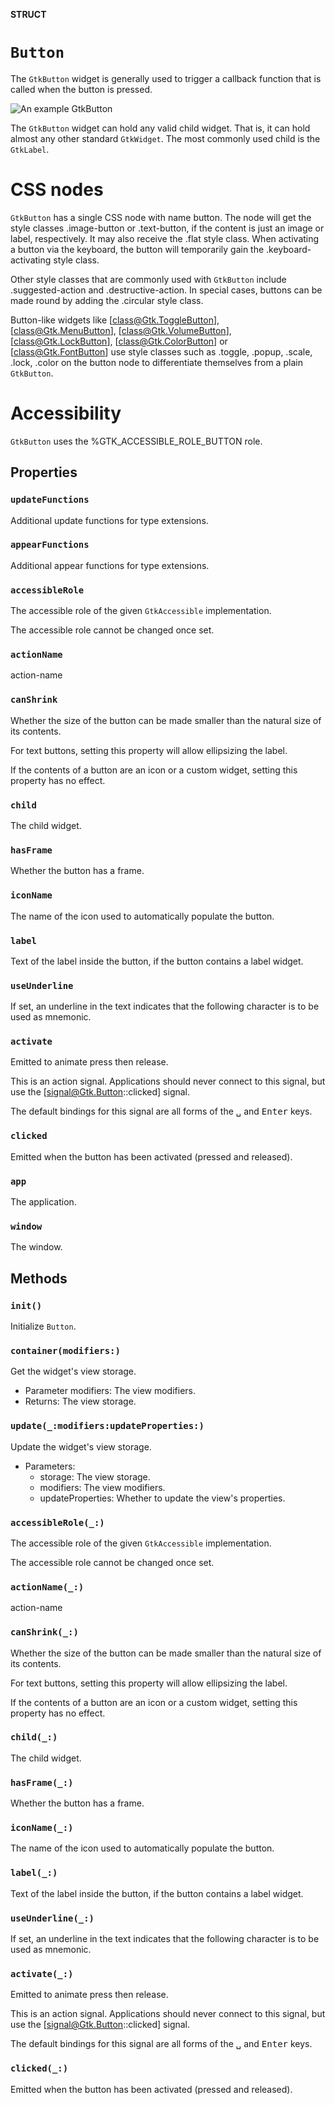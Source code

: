 **STRUCT**

# `Button`

The `GtkButton` widget is generally used to trigger a callback function that is
called when the button is pressed.

![An example GtkButton](button.png)

The `GtkButton` widget can hold any valid child widget. That is, it can hold
almost any other standard `GtkWidget`. The most commonly used child is the
`GtkLabel`.

# CSS nodes

`GtkButton` has a single CSS node with name button. The node will get the
style classes .image-button or .text-button, if the content is just an
image or label, respectively. It may also receive the .flat style class.
When activating a button via the keyboard, the button will temporarily
gain the .keyboard-activating style class.

Other style classes that are commonly used with `GtkButton` include
.suggested-action and .destructive-action. In special cases, buttons
can be made round by adding the .circular style class.

Button-like widgets like [class@Gtk.ToggleButton], [class@Gtk.MenuButton],
[class@Gtk.VolumeButton], [class@Gtk.LockButton], [class@Gtk.ColorButton]
or [class@Gtk.FontButton] use style classes such as .toggle, .popup, .scale,
.lock, .color on the button node to differentiate themselves from a plain
`GtkButton`.

# Accessibility

`GtkButton` uses the %GTK_ACCESSIBLE_ROLE_BUTTON role.

## Properties
### `updateFunctions`

Additional update functions for type extensions.

### `appearFunctions`

Additional appear functions for type extensions.

### `accessibleRole`

The accessible role of the given `GtkAccessible` implementation.

The accessible role cannot be changed once set.

### `actionName`

action-name

### `canShrink`

Whether the size of the button can be made smaller than the natural
size of its contents.

For text buttons, setting this property will allow ellipsizing the label.

If the contents of a button are an icon or a custom widget, setting this
property has no effect.

### `child`

The child widget.

### `hasFrame`

Whether the button has a frame.

### `iconName`

The name of the icon used to automatically populate the button.

### `label`

Text of the label inside the button, if the button contains a label widget.

### `useUnderline`

If set, an underline in the text indicates that the following character is
to be used as mnemonic.

### `activate`

Emitted to animate press then release.

This is an action signal. Applications should never connect
to this signal, but use the [signal@Gtk.Button::clicked] signal.

The default bindings for this signal are all forms of the
<kbd>␣</kbd> and <kbd>Enter</kbd> keys.

### `clicked`

Emitted when the button has been activated (pressed and released).

### `app`

The application.

### `window`

The window.

## Methods
### `init()`

Initialize `Button`.

### `container(modifiers:)`

Get the widget's view storage.
- Parameter modifiers: The view modifiers.
- Returns: The view storage.

### `update(_:modifiers:updateProperties:)`

Update the widget's view storage.
- Parameters:
    - storage: The view storage.
    - modifiers: The view modifiers.
    - updateProperties: Whether to update the view's properties.

### `accessibleRole(_:)`

The accessible role of the given `GtkAccessible` implementation.

The accessible role cannot be changed once set.

### `actionName(_:)`

action-name

### `canShrink(_:)`

Whether the size of the button can be made smaller than the natural
size of its contents.

For text buttons, setting this property will allow ellipsizing the label.

If the contents of a button are an icon or a custom widget, setting this
property has no effect.

### `child(_:)`

The child widget.

### `hasFrame(_:)`

Whether the button has a frame.

### `iconName(_:)`

The name of the icon used to automatically populate the button.

### `label(_:)`

Text of the label inside the button, if the button contains a label widget.

### `useUnderline(_:)`

If set, an underline in the text indicates that the following character is
to be used as mnemonic.

### `activate(_:)`

Emitted to animate press then release.

This is an action signal. Applications should never connect
to this signal, but use the [signal@Gtk.Button::clicked] signal.

The default bindings for this signal are all forms of the
<kbd>␣</kbd> and <kbd>Enter</kbd> keys.

### `clicked(_:)`

Emitted when the button has been activated (pressed and released).
